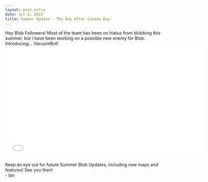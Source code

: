 ```yaml
---
layout: post_entry
date: Jul 2, 2013
title: Summer Update - The Day After Canada Day!
---
```

Hey Blob Followers! Most of the team has been on hiatus from blobbing this summer, but I have been working on a possible new enemy for Blob. Introducing... VacuumBot!  
    <object width="640" height="360"><param name="movie" value="//www.youtube.com/v/WP_-FEdREHU?hl=en_US&amp;version=3&amp;rel=0"></param><param name="allowFullScreen" value="true"></param><param name="allowscriptaccess" value="always"></param><embed src="//www.youtube.com/v/WP_-FEdREHU?hl=en_US&amp;version=3&amp;rel=0" type="application/x-shockwave-flash" width="640" height="360" allowscriptaccess="always" allowfullscreen="true"></embed></object>  
    
Keep an eye out for future Summer Blob Updates, including new maps and features! See you then!  
    - Ian